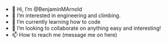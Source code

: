 - 👋 Hi, I’m @BenjaminMArnold
- 👀 I’m interested in engineering and climbing.
- 🌱 I’m currently learning how to code
- 💞️ I’m looking to collaborate on anything easy and interesting!
- 📫 How to reach me (message me on here)

<!---
BenjaminMArnold/BenjaminMArnold is a ✨ special ✨ repository because its `README.md` (this file) appears on your GitHub profile.
You can click the Preview link to take a look at your changes.
--->
